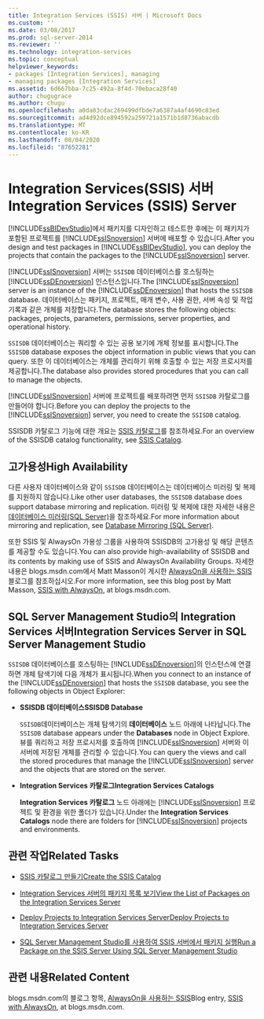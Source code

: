 ```yaml
---
title: Integration Services (SSIS) 서버 | Microsoft Docs
ms.custom: ''
ms.date: 03/08/2017
ms.prod: sql-server-2014
ms.reviewer: ''
ms.technology: integration-services
ms.topic: conceptual
helpviewer_keywords:
- packages [Integration Services], managing
- managing packages [Integration Services]
ms.assetid: 6d667bba-7c25-492a-8f4d-70ebaca28f40
author: chugugrace
ms.author: chugu
ms.openlocfilehash: a0da83cdac269499dfbde7a6387a4af4690c83ed
ms.sourcegitcommit: ad4d92dce894592a259721a1571b1d8736abacdb
ms.translationtype: MT
ms.contentlocale: ko-KR
ms.lasthandoff: 08/04/2020
ms.locfileid: "87652281"
---
```

# <a name="integration-services-ssis-server"></a><span data-ttu-id="13d4a-102">Integration Services(SSIS) 서버</span><span class="sxs-lookup"><span data-stu-id="13d4a-102">Integration Services (SSIS) Server</span></span>
  <span data-ttu-id="13d4a-103">[!INCLUDE[ssBIDevStudio](../../includes/ssbidevstudio-md.md)]에서 패키지를 디자인하고 테스트한 후에는 이 패키지가 포함된 프로젝트를 [!INCLUDE[ssISnoversion](../../includes/ssisnoversion-md.md)] 서버에 배포할 수 있습니다.</span><span class="sxs-lookup"><span data-stu-id="13d4a-103">After you design and test packages in [!INCLUDE[ssBIDevStudio](../../includes/ssbidevstudio-md.md)], you can deploy the projects that contain the packages to the [!INCLUDE[ssISnoversion](../../includes/ssisnoversion-md.md)] server.</span></span>  
  
 <span data-ttu-id="13d4a-104">[!INCLUDE[ssISnoversion](../../includes/ssisnoversion-md.md)] 서버는 `SSISDB` 데이터베이스를 호스팅하는 [!INCLUDE[ssDEnoversion](../../includes/ssdenoversion-md.md)] 인스턴스입니다.</span><span class="sxs-lookup"><span data-stu-id="13d4a-104">The [!INCLUDE[ssISnoversion](../../includes/ssisnoversion-md.md)] server is an instance of the [!INCLUDE[ssDEnoversion](../../includes/ssdenoversion-md.md)] that hosts the `SSISDB` database.</span></span> <span data-ttu-id="13d4a-105">데이터베이스는 패키지, 프로젝트, 매개 변수, 사용 권한, 서버 속성 및 작업 기록과 같은 개체를 저장합니다.</span><span class="sxs-lookup"><span data-stu-id="13d4a-105">The database stores the following objects: packages, projects, parameters, permissions, server properties, and operational history.</span></span>  
  
 <span data-ttu-id="13d4a-106">`SSISDB` 데이터베이스는 쿼리할 수 있는 공용 보기에 개체 정보를 표시합니다.</span><span class="sxs-lookup"><span data-stu-id="13d4a-106">The `SSISDB` database exposes the object information in public views that you can query.</span></span> <span data-ttu-id="13d4a-107">또한 이 데이터베이스는 개체를 관리하기 위해 호출할 수 있는 저장 프로시저를 제공합니다.</span><span class="sxs-lookup"><span data-stu-id="13d4a-107">The database also provides stored procedures that you can call to manage the objects.</span></span>  
  
 <span data-ttu-id="13d4a-108">[!INCLUDE[ssISnoversion](../../includes/ssisnoversion-md.md)] 서버에 프로젝트를 배포하려면 먼저 `SSISDB` 카탈로그를 만들어야 합니다.</span><span class="sxs-lookup"><span data-stu-id="13d4a-108">Before you can deploy the projects to the [!INCLUDE[ssISnoversion](../../includes/ssisnoversion-md.md)] server, you need to create the `SSISDB` catalog.</span></span>  
  
 <span data-ttu-id="13d4a-109">SSISDB 카탈로그 기능에 대한 개요는 [SSIS 카탈로그](ssis-catalog.md)를 참조하세요.</span><span class="sxs-lookup"><span data-stu-id="13d4a-109">For an overview of the SSISDB catalog functionality, see [SSIS Catalog](ssis-catalog.md).</span></span>  
  
## <a name="high-availability"></a><span data-ttu-id="13d4a-110">고가용성</span><span class="sxs-lookup"><span data-stu-id="13d4a-110">High Availability</span></span>  
 <span data-ttu-id="13d4a-111">다른 사용자 데이터베이스와 같이 `SSISDB` 데이터베이스는 데이터베이스 미러링 및 복제를 지원하지 않습니다.</span><span class="sxs-lookup"><span data-stu-id="13d4a-111">Like other user databases, the `SSISDB` database does support database mirroring and replication.</span></span> <span data-ttu-id="13d4a-112">미러링 및 복제에 대한 자세한 내용은 [데이터베이스 미러링&#40;SQL Server&#41;](../../database-engine/database-mirroring/database-mirroring-sql-server.md)을 참조하세요.</span><span class="sxs-lookup"><span data-stu-id="13d4a-112">For more information about mirroring and replication, see [Database Mirroring &#40;SQL Server&#41;](../../database-engine/database-mirroring/database-mirroring-sql-server.md).</span></span>  
  
 <span data-ttu-id="13d4a-113">또한 SSIS 및 AlwaysOn 가용성 그룹을 사용하여 SSISDB의 고가용성 및 해당 콘텐츠를 제공할 수도 있습니다.</span><span class="sxs-lookup"><span data-stu-id="13d4a-113">You can also provide high-availability of SSISDB and its contents by making use of SSIS and AlwaysOn Availability Groups.</span></span> <span data-ttu-id="13d4a-114">자세한 내용은 blogs.msdn.com에서 Matt Masson이 게시한 [AlwaysOn을 사용하는 SSIS](https://go.microsoft.com/fwlink/?LinkId=255873)블로그를 참조하십시오.</span><span class="sxs-lookup"><span data-stu-id="13d4a-114">For more information, see this blog post by Matt Masson, [SSIS with AlwaysOn](https://go.microsoft.com/fwlink/?LinkId=255873), at blogs.msdn.com.</span></span>  
  
##  <a name="integration-services-server-in-sql-server-management-studio"></a><a name="ssms"></a><span data-ttu-id="13d4a-115">SQL Server Management Studio의 Integration Services 서버</span><span class="sxs-lookup"><span data-stu-id="13d4a-115">Integration Services Server in SQL Server Management Studio</span></span>  
 <span data-ttu-id="13d4a-116">`SSISDB` 데이터베이스를 호스팅하는 [!INCLUDE[ssDEnoversion](../../includes/ssdenoversion-md.md)]의 인스턴스에 연결하면 개체 탐색기에 다음 개체가 표시됩니다.</span><span class="sxs-lookup"><span data-stu-id="13d4a-116">When you connect to an instance of the [!INCLUDE[ssDEnoversion](../../includes/ssdenoversion-md.md)] that hosts the `SSISDB` database, you see the following objects in Object Explorer:</span></span>  
  
-   <span data-ttu-id="13d4a-117">**SSISDB 데이터베이스**</span><span class="sxs-lookup"><span data-stu-id="13d4a-117">**SSISDB Database**</span></span>  
  
     <span data-ttu-id="13d4a-118">`SSISDB`데이터베이스는 개체 탐색기의 **데이터베이스** 노드 아래에 나타납니다.</span><span class="sxs-lookup"><span data-stu-id="13d4a-118">The `SSISDB` database appears under the **Databases** node in Object Explore.</span></span> <span data-ttu-id="13d4a-119">뷰를 쿼리하고 저장 프로시저를 호출하여 [!INCLUDE[ssISnoversion](../../includes/ssisnoversion-md.md)] 서버와 이 서버에 저장된 개체를 관리할 수 있습니다.</span><span class="sxs-lookup"><span data-stu-id="13d4a-119">You can query the views and call the stored procedures that manage the [!INCLUDE[ssISnoversion](../../includes/ssisnoversion-md.md)] server and the objects that are stored on the server.</span></span>  
  
-   <span data-ttu-id="13d4a-120">**Integration Services 카탈로그**</span><span class="sxs-lookup"><span data-stu-id="13d4a-120">**Integration Services Catalogs**</span></span>  
  
     <span data-ttu-id="13d4a-121">**Integration Services 카탈로그** 노드 아래에는 [!INCLUDE[ssISnoversion](../../includes/ssisnoversion-md.md)] 프로젝트 및 환경을 위한 폴더가 있습니다.</span><span class="sxs-lookup"><span data-stu-id="13d4a-121">Under the **Integration Services Catalogs** node there are folders for [!INCLUDE[ssISnoversion](../../includes/ssisnoversion-md.md)] projects and environments.</span></span>  
  
## <a name="related-tasks"></a><span data-ttu-id="13d4a-122">관련 작업</span><span class="sxs-lookup"><span data-stu-id="13d4a-122">Related Tasks</span></span>  
  
-   [<span data-ttu-id="13d4a-123">SSIS 카탈로그 만들기</span><span class="sxs-lookup"><span data-stu-id="13d4a-123">Create the SSIS Catalog</span></span>](../create-the-ssis-catalog.md)  
  
-   [<span data-ttu-id="13d4a-124">Integration Services 서버의 패키지 목록 보기</span><span class="sxs-lookup"><span data-stu-id="13d4a-124">View the List of Packages on the Integration Services Server</span></span>](view-the-list-of-packages-on-the-integration-services-server.md)  
  
-   [<span data-ttu-id="13d4a-125">Deploy Projects to Integration Services Server</span><span class="sxs-lookup"><span data-stu-id="13d4a-125">Deploy Projects to Integration Services Server</span></span>](../deploy-projects-to-integration-services-server.md)  
  
-   [<span data-ttu-id="13d4a-126">SQL Server Management Studio를 사용하여 SSIS 서버에서 패키지 실행</span><span class="sxs-lookup"><span data-stu-id="13d4a-126">Run a Package on the SSIS Server Using SQL Server Management Studio</span></span>](../run-a-package-on-the-ssis-server-using-sql-server-management-studio.md)  
  
## <a name="related-content"></a><span data-ttu-id="13d4a-127">관련 내용</span><span class="sxs-lookup"><span data-stu-id="13d4a-127">Related Content</span></span>  
 <span data-ttu-id="13d4a-128">blogs.msdn.com의 블로그 항목, [AlwaysOn을 사용하는 SSIS](https://go.microsoft.com/fwlink/?LinkId=255873)</span><span class="sxs-lookup"><span data-stu-id="13d4a-128">Blog entry, [SSIS with AlwaysOn](https://go.microsoft.com/fwlink/?LinkId=255873), at blogs.msdn.com.</span></span>  
  
  
